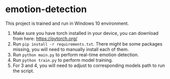 # emotion-detection

This project is trained and run in Windows 10 environment.

1. Make sure you have torch installed in your device, you can download from here: https://pytorch.org/
2. Run `pip install -r requirements.txt`. There might be some packages missing, you will need to manually install each of them.
3. Run `python main.py` to perform real-time emotion detection.
4. Run `python train.py` to perform model training.
5. For 3 and 4, you will need to adjust to corresponding models path to run the script.